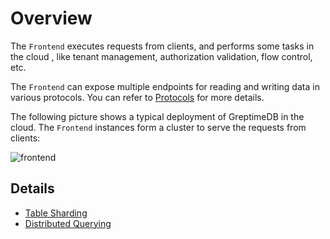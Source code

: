 # Overview

The `Frontend` executes requests from clients, and performs some tasks in the cloud
, like tenant management, authorization validation, flow control, etc.

The `Frontend` can expose multiple endpoints for reading and writing data in various protocols. You
can refer to [Protocols][1] for more details.

The following picture shows a typical deployment of GreptimeDB in the cloud. The `Frontend` instances
form a cluster to serve the requests from clients:

![frontend](/frontend.png)

## Details

- [Table Sharding][2]
- [Distributed Querying][3]

[1]: /user-guide/protocols/overview.md
[2]: ./table-sharding.md
[3]: ./distributed-querying.md
